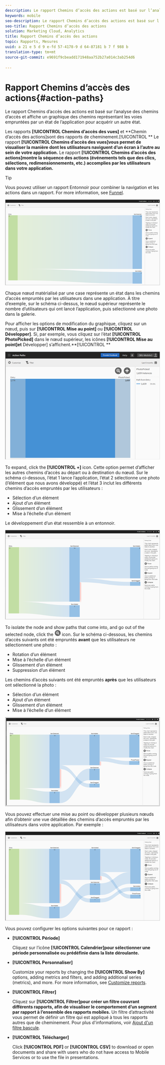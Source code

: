 ```yaml
---
description: Le rapport Chemins d’accès des actions est basé sur l’analyse des chemins d’accès et affiche un graphique des chemins représentant les voies empruntées par un état de l’application pour acquérir un autre état.
keywords: mobile
seo-description: Le rapport Chemins d’accès des actions est basé sur l’analyse des chemins d’accès et affiche un graphique des chemins représentant les voies empruntées par un état de l’application pour acquérir un autre état.
seo-title: Rapport Chemins d’accès des actions
solution: Marketing Cloud, Analytics
title: Rapport Chemins d’accès des actions
topic: Rapports, Mesures
uuid: a 21 e 5 d 9 e-fd 57-4178-9 d 64-87181 b 7 f 988 b
translation-type: tm+mt
source-git-commit: e9691f9cbeadd171948aa752b27a014c3ab254d6

---
```



# Rapport Chemins d’accès des actions{#action-paths}

Le rapport Chemins d’accès des actions est basé sur l’analyse des chemins d’accès et affiche un graphique des chemins représentant les voies empruntées par un état de l’application pour acquérir un autre état.

Les rapports **[!UICONTROL Chemins d’accès des vues]** et **Chemin d’accès des actions]sont des rapports de cheminement.[!UICONTROL ** Le rapport **[!UICONTROL Chemins d’accès des vues]vous permet de visualiser la manière dont les utilisateurs naviguent d’un écran à l’autre au sein de votre application.** Le rapport **[!UICONTROL Chemins d’accès des actions]montre la séquence des actions (événements tels que des clics, sélections, redimensionnements, etc.) accomplies par les utilisateurs dans votre application.**

>[!TIP]
>
>Vous pouvez utiliser un rapport Entonnoir pour combiner la navigation et les actions dans un rapport. For more information, see [Funnel](/help/using/usage/reports-funnel.md).

![](assets/action_paths.png)

Chaque nœud matérialisé par une case représente un état dans les chemins d’accès empruntés par les utilisateurs dans une application. À titre d’exemple, sur le schéma ci-dessus, le nœud supérieur représente le nombre d’utilisateurs qui ont lancé l’application, puis sélectionné une photo dans la galerie.

Pour afficher les options de modification du graphique, cliquez sur un nœud, puis sur **[!UICONTROL Mise au point]** ou **[!UICONTROL Développer]**. Si, par exemple, vous cliquez sur l’état **[!UICONTROL PhotoPicked]** dans le nœud supérieur, les icônes **[!UICONTROL Mise au point]et** Développer] s’affichent.**[!UICONTROL **

![](assets/action_paths_icons.png)

To expand, click the **[!UICONTROL +]** icon. Cette option permet d’afficher les autres chemins d’accès au départ ou à destination du nœud. Sur le schéma ci-dessous, l’état 1 lance l’application, l’état 2 sélectionne une photo (l’élément que nous avons développé) et l’état 3 inclut les différents chemins d’accès empruntés par les utilisateurs :

* Sélection d’un élément
* Ajout d’un élément
* Glissement d’un élément
* Mise à l’échelle d’un élément

Le développement d’un état ressemble à un entonnoir.

![chemin d'action développer](assets/action_paths_expand.png)

To isolate the node and show paths that come into, and go out of the selected node, click the  ![focus icon](assets/icon_focus.png) icon. Sur le schéma ci-dessous, les chemins d’accès suivants ont été empruntés **avant** que les utilisateurs ne sélectionnent une photo :

* Rotation d’un élément
* Mise à l’échelle d’un élément
* Glissement d’un élément
* Suppression d’un élément

Les chemins d’accès suivants ont été empruntés **après** que les utilisateurs ont sélectionné la photo :

* Sélection d’un élément
* Ajout d’un élément
* Glissement d’un élément
* Mise à l’échelle d’un élément

![cible du chemin d'action](assets/action_paths_focus.png)

Vous pouvez effectuer une mise au point ou développer plusieurs nœuds afin d’obtenir une vue détaillée des chemins d’accès empruntés par les utilisateurs dans votre application. Par exemple :

![chemin d'action multi](assets/action_paths_mult.png)

Vous pouvez configurer les options suivantes pour ce rapport :

* **[!UICONTROL Période]**

   Cliquez sur l’icône **[!UICONTROL Calendrier]pour sélectionner une période personnalisée ou prédéfinie dans la liste déroulante.**

* **[!UICONTROL Personnaliser]**

   Customize your reports by changing the **[!UICONTROL Show By]** options, adding metrics and filters, and adding additional series (metrics), and more. For more information, see [Customize reports](/help/using/usage/reports-customize/reports-customize.md).

* **[!UICONTROL Filtrer]**

   Cliquez sur **[!UICONTROL Filtrer]pour créer un filtre couvrant différents rapports, afin de visualiser le comportement d’un segment par rapport à l’ensemble des rapports mobiles.** Un filtre d’attractivité vous permet de définir un filtre qui est appliqué à tous les rapports autres que de cheminement. Pour plus d'informations, voir [Ajout d'un filtre bascule](/help/using/usage/reports-customize/t-sticky-filter.md).

* **[!UICONTROL Télécharger]**

   Click **[!UICONTROL PDF]** or **[!UICONTROL CSV]** to download or open documents and share with users who do not have access to Mobile Services or to use the file in presentations.